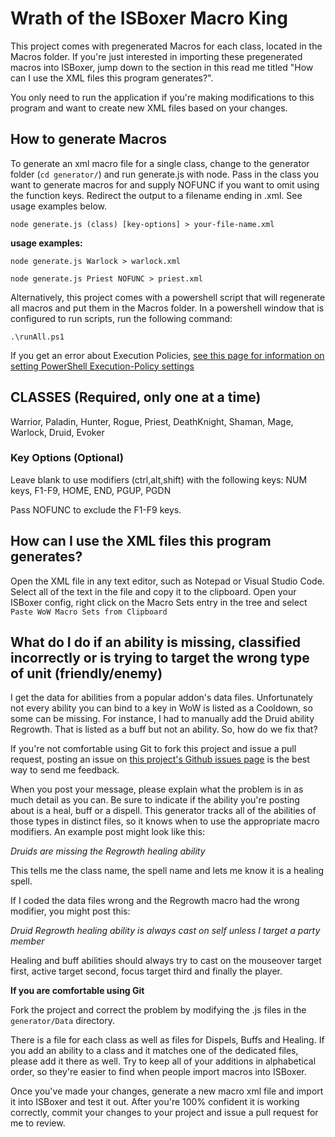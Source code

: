# Wrath of the ISBoxer Macro King

This project comes with pregenerated Macros for each class, located in the Macros folder.  If you're just interested in importing these pregenerated macros into ISBoxer, jump down to the section in this read me titled "How can I use the XML files this program generates?".  

You only need to run the application if you're making modifications to this program and want to create new XML files based on your changes.

## How to generate Macros

To generate an xml macro file for a single class, change to the generator folder (`cd generator/`) and run generate.js with node.  Pass in the class you want to generate macros for and supply NOFUNC if you want to omit using the function keys.  Redirect the output to a filename ending in .xml.  See usage examples below.

`node generate.js (class) [key-options] > your-file-name.xml`

**usage examples:**

`node generate.js Warlock > warlock.xml`

`node generate.js Priest NOFUNC > priest.xml`

Alternatively, this project comes with a powershell script that will regenerate all macros and put them in the Macros folder.  In a powershell window that is configured to run scripts, run the following command:

`.\runAll.ps1`

If you get an error about Execution Policies, [see this page for information on setting PowerShell Execution-Policy settings](https://learn.microsoft.com/en-us/powershell/module/microsoft.powershell.security/set-executionpolicy?view=powershell-7.4)

## CLASSES (Required, only one at a time)  
Warrior, Paladin, Hunter, Rogue, Priest, DeathKnight, Shaman, Mage, Warlock, Druid, Evoker

### Key Options (Optional)
Leave blank to use modifiers (ctrl,alt,shift) with the following keys:
NUM keys, F1-F9, HOME, END, PGUP, PGDN

Pass NOFUNC to exclude the F1-F9 keys.

## How can I use the XML files this program generates?

Open the XML file in any text editor, such as Notepad or Visual Studio Code.  Select all of the text in the file and copy it to the clipboard.  Open your ISBoxer config, right click on the Macro Sets entry in the tree and select `Paste WoW Macro Sets from Clipboard`

## What do I do if an ability is missing, classified incorrectly or is trying to target the wrong type of unit (friendly/enemy)

I get the data for abilities from a popular addon's data files.  Unfortunately not every ability you can bind to a key in WoW is listed as a Cooldown, so some can be missing.  For instance, I had to manually add the Druid ability Regrowth.  That is listed as a buff but not an ability.  So, how do we fix that?

If you're not comfortable using Git to fork this project and issue a pull request, posting an issue on [this project's Github issues page](https://github.com/WootenblatzCodes/WrathOfTheISBoxerMacroKing/issues) is the best way to send me feedback.

When you post your message, please explain what the problem is in as much detail as you can.  Be sure to indicate if the ability you're posting about is a heal, buff or a dispell.  This generator tracks all of the abilities of those types in distinct files, so it knows when to use the appropriate macro modifiers.  An example post might look like this:

*Druids are missing the Regrowth healing ability*

This tells me the class name, the spell name and lets me know it is a healing spell.  

If I coded the data files wrong and the Regrowth macro had the wrong modifier, you might post this:

*Druid Regrowth healing ability is always cast on self unless I target a party member* 

Healing and buff abilities should always try to cast on the mouseover target first, active target second, focus target third and finally the player.  

**If you are comfortable using Git**

Fork the project and correct the problem by modifying the .js files in the `generator/Data` directory.  

There is a file for each class as well as files for Dispels, Buffs and Healing.  If you add an ability to a class and it matches one of the dedicated files, please add it there as well.  Try to keep all of your additions in alphabetical order, so they're easier to find when people import macros into ISBoxer.

Once you've made your changes, generate a new macro xml file and import it into ISBoxer and test it out.  After you're 100% confident it is working correctly, commit your changes to your project and issue a pull request for me to review.


